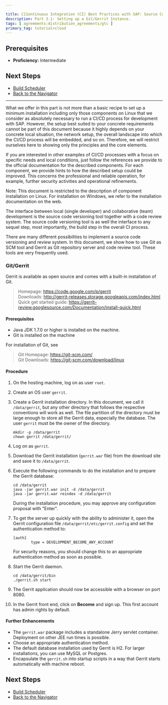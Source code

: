 ```yaml
---

title: C11ontinuous Integration (CI) Best Practices with SAP: Source Code Versioning System
description: Part 3.1: Setting up a Git/Gerrit Instance.
tags: [ agreements:distribution_agreements/gtc ]
primary_tag: tutorial>cloud
---
```


## Prerequisites

  - **Proficiency:** Intermediate

## Next Steps
 
  - [Build Scheduler](http://go.sap.com/developer/tutorials/ci-best-practices-build.html)
  - [Back to the Navigator](http://go.sap.com/developer/tutorials/ci-best-practices-intro.html)

---


What we offer in this part is not more than a basic recipe to set up a minimum installation including only those components on Linux that we consider as absolutely necessary to run a CI/CD process for development with SAP. However, the setup best suited to your concrete requirements cannot be part of this document because it highly depends on your concrete local situation, the network setup, the overall landscape into which the CI/CD process will be embedded, and so on. Therefore, we will restrict ourselves here to showing only the principles and the core elements.

If you are interested in other examples of CI/CD processes with a focus on specific needs and local conditions, just follow the references we provide to the official documentation for the described components. For each component, we provide hints to how the described setup could be improved. This concerns the professional and reliable operation, for example, further security activities and operational refinements.

Note: This document is restricted to the description of component installation on Linux. For installation on Windows, we refer to the installation documentation on the web.



The interface between local (single developer) and collaborative (team) development is the source code versioning tool together with a code review system. The source code versioning tool is as well the interface to any sequel step, most importantly, the build step in the overall CI process.

There are many different possibilities to implement a source code versioning and review system. In this document, we show
how to use Git as SCM tool and Gerrit as Git repository server and code review tool.
These tools are very frequently used.

### Git/Gerrit

Gerrit is available as open source and comes with a built-in installation of Git.

> Homepage: https://code.google.com/p/gerrit  
> Downloads: http://gerrit-releases.storage.googleapis.com/index.html  
> Quick get started guide: https://gerrit-review.googlesource.com/Documentation/install-quick.html

#### Prerequisites

- Java JDK 1.7.0 or higher is installed on the machine.
- Git is installed on the machine

For installation of Git, see 

> Git Homepage: https://git-scm.com/  
> Git Downloads: https://git-scm.com/download/linux

#### Procedure

1. On the hosting machine, log on as user `root`.

2. Create an OS user `gerrit`.

3. Create a Gerrit installation directory. In this document, we call it `/data/gerrit`, but any other directory that follows the respective conventions
    will work as well. The file partition of the directory must be large enough to store all the Gerrit data, especially the database.
    The user `gerrit` must be the owner of the directory.
    
    ```
    mkdir -p /data/gerrit
    chown gerrit /data/gerrit/
    ```
   
4. Log on as `gerrit`.

5. Download the Gerrit installation (`gerrit.war` file) from the download site and save it to `/data/gerrit`.

6. Execute the following commands to do the installation and to prepare the Gerrit database:

    ```
    cd /data/gerrit
    java -jar gerrit.war init -d /data/gerrit
    java -jar gerrit.war reindex -d /data/gerrit
    ```

    During the installation procedure, you may approve any configuration proposal with "Enter".
    
7. To get the server up quickly with the ability to administer it, open the Gerrit configuration file `/data/gerrit/etc/gerrit.config` and set the authentication method to:

    ```
    [auth]
            type = DEVELOPMENT_BECOME_ANY_ACCOUNT
    ```

    For security reasons, you should change this to an appropriate authentication method as soon as possible.
    
8. Start the Gerrit daemon.

    ```
    cd /data/gerrit/bin
    ./gerrit.sh start
    ```

9. The Gerrit application should now be accessible with a browser on port 8080.

10. In the Gerrit front end, click on **Become** and sign up. This first account has admin rights by default.

#### Further Enhancements

- The `gerrit.war` package includes a standalone Jerry servlet container. Deployment on other JEE run times is possible.
- Choose an appropriate authentication method.
- The default database installation used by Gerrit is H2. For larger installations, you can use MySQL or Postgres.
- Encapsulate the `gerrit.sh` into startup scripts in a way that Gerrit starts automatically with machine reboot.


## Next Steps
 
  - [Build Scheduler](http://go.sap.com/developer/tutorials/ci-best-practices-build.html)
  - [Back to the Navigator](http://go.sap.com/developer/tutorials/ci-best-practices-intro.html)
